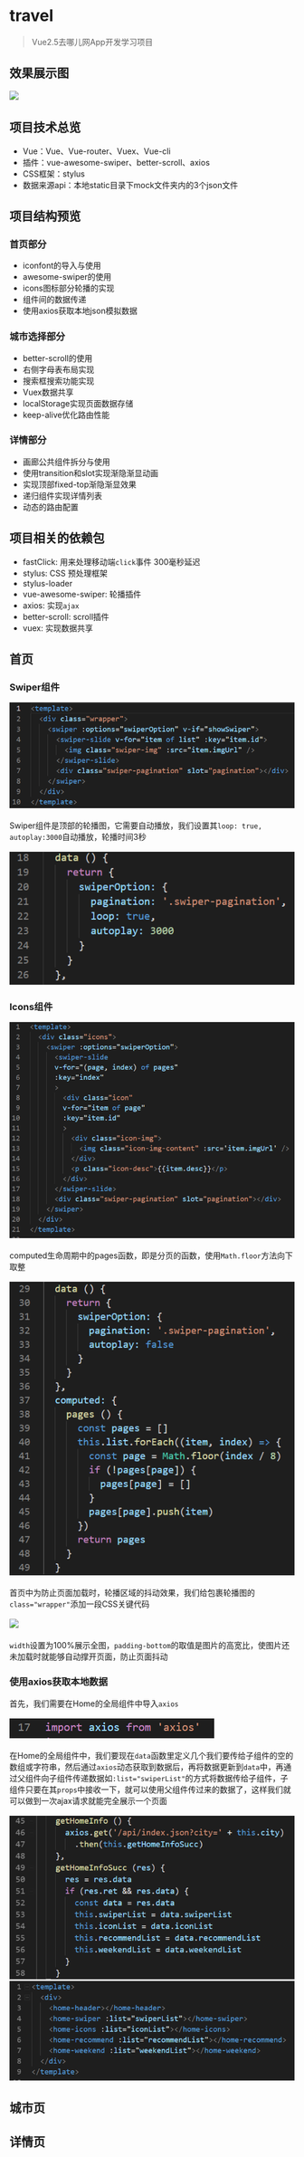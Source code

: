 # travel
>Vue2.5去哪儿网App开发学习项目
## 效果展示图
![](https://github.com/dafeizhu/Travel/blob/master/imgs/GIF.gif)

## 项目技术总览
* Vue：Vue、Vue-router、Vuex、Vue-cli
* 插件：vue-awesome-swiper、better-scroll、axios
* CSS框架：stylus
* 数据来源api：本地static目录下mock文件夹内的3个json文件

## 项目结构预览
### 首页部分
* iconfont的导入与使用
* awesome-swiper的使用
* icons图标部分轮播的实现
* 组件间的数据传递
* 使用axios获取本地json模拟数据

### 城市选择部分
* better-scroll的使用
* 右侧字母表布局实现
* 搜索框搜索功能实现
* Vuex数据共享
* localStorage实现页面数据存储
* keep-alive优化路由性能

### 详情部分
* 画廊公共组件拆分与使用
* 使用transition和slot实现渐隐渐显动画
* 实现顶部fixed-top渐隐渐显效果
* 递归组件实现详情列表
* 动态的路由配置

## 项目相关的依赖包
* fastClick: 用来处理移动端<code>click</code>事件 300毫秒延迟
* stylus: CSS 预处理框架
* stylus-loader
* vue-awesome-swiper: 轮播插件
* axios: 实现<code>ajax</code>
* better-scroll: scroll插件
* vuex: 实现数据共享

## 首页
### Swiper组件
![](https://github.com/dafeizhu/Travel/blob/master/imgs/home-1.PNG)<br><br>
Swiper组件是顶部的轮播图，它需要自动播放，我们设置其<code>loop: true, autoplay:3000</code>自动播放，轮播时间3秒<br><br>
![](https://github.com/dafeizhu/Travel/blob/master/imgs/home-2.PNG)

### Icons组件
![](https://github.com/dafeizhu/Travel/blob/master/imgs/home-3.PNG)<br><br>
computed生命周期中的pages函数，即是分页的函数，使用<code>Math.floor</code>方法向下取整<br><br>
![](https://github.com/dafeizhu/Travel/blob/master/imgs/home-4.PNG)<br><br>
首页中为防止页面加载时，轮播区域的抖动效果，我们给包裹轮播图的<code>class="wrapper"</code>添加一段CSS关键代码<br><br>
![](https://github.com/dafeizhu/Travel/blob/master/imgs/wrapper.PNG)<br><br>
<code>width</code>设置为100%展示全图，<code>padding-bottom</code>的取值是图片的高宽比，使图片还未加载时就能够自动撑开页面，防止页面抖动

### 使用axios获取本地数据
首先，我们需要在Home的全局组件中导入<code>axios</code><br><br>
![](https://github.com/dafeizhu/Travel/blob/master/imgs/home-5.PNG)<br><br>
在Home的全局组件中，我们要现在<code>data</code>函数里定义几个我们要传给子组件的空的数组或字符串，然后通过<code>axios</code>动态获取到数据后，再将数据更新到<code>data</code>中，再通过父组件向子组件传递数据如<code>:list="swiperList"</code>的方式将数据传给子组件，子组件只要在其<code>props</code>中接收一下，就可以使用父组件传过来的数据了，这样我们就可以做到一次ajax请求就能完全展示一个页面<br><br>
![](https://github.com/dafeizhu/Travel/blob/master/imgs/home-6.PNG)
![](https://github.com/dafeizhu/Travel/blob/master/imgs/home-7.PNG)

## 城市页


## 详情页



















